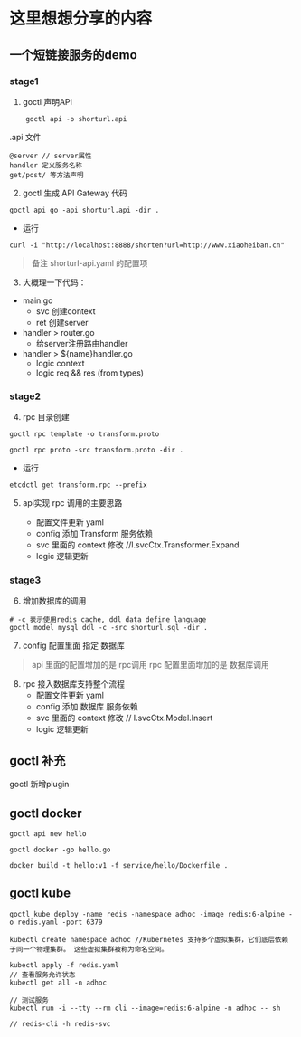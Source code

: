 # 这里想想分享的内容

## 一个短链接服务的demo 

### stage1

1. goctl 声明API

```shell
    goctl api -o shorturl.api
```

.api 文件

```code
@server // server属性
handler 定义服务名称
get/post/ 等方法声明

```

2. goctl 生成 API Gateway 代码

``` shell
goctl api go -api shorturl.api -dir .

```

- 运行
``` shell
curl -i "http://localhost:8888/shorten?url=http://www.xiaoheiban.cn"
```
> 备注
  shorturl-api.yaml 的配置项


3. 大概理一下代码：
 - main.go
    * svc 创建context
    * ret 创建server
 - handler > router.go
    * 给server注册路由handler
 - handler > ${name}handler.go
    * logic context
    * logic req && res (from types)

### stage2

4. rpc 目录创建
```shell
goctl rpc template -o transform.proto
```

```
goctl rpc proto -src transform.proto -dir .
```
- 运行
```shell
etcdctl get transform.rpc --prefix
```

5. api实现 rpc 调用的主要思路

    * 配置文件更新 yaml
    * config 添加 Transform 服务依赖
    * svc 里面的 context 修改 //l.svcCtx.Transformer.Expand
    * logic 逻辑更新
    

### stage3

6. 增加数据库的调用

```shell
# -c 表示使用redis cache, ddl data define language
goctl model mysql ddl -c -src shorturl.sql -dir .
```

7. config 配置里面 指定 数据库 

> api 里面的配置增加的是 rpc调用
> rpc 配置里面增加的是 数据库调用

8. rpc 接入数据库支持整个流程
    * 配置文件更新 yaml
    * config 添加 数据库 服务依赖
    * svc 里面的 context 修改   // l.svcCtx.Model.Insert
    * logic 逻辑更新

## goctl 补充

  goctl 新增plugin

## goctl docker

```shell
goctl api new hello

goctl docker -go hello.go

docker build -t hello:v1 -f service/hello/Dockerfile .
```

## goctl kube

``` shell
goctl kube deploy -name redis -namespace adhoc -image redis:6-alpine -o redis.yaml -port 6379

kubectl create namespace adhoc //Kubernetes 支持多个虚拟集群，它们底层依赖于同一个物理集群。 这些虚拟集群被称为命名空间。

kubectl apply -f redis.yaml
// 查看服务允许状态
kubectl get all -n adhoc

// 测试服务
kubectl run -i --tty --rm cli --image=redis:6-alpine -n adhoc -- sh

// redis-cli -h redis-svc
```